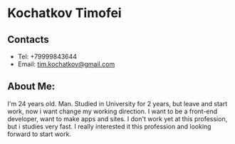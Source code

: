 # __Kochatkov Timofei__
## Contacts 
* Tel: +79999843644
* Email: tim.kochatkov@gmail.com
## About Me:
I'm 24 years old. Man. Studied in University for 2 years, but leave and start work, now i want change my working direction.
I want to be a front-end developer, want to make apps and sites.
I don't work yet at this profession, but i studies very fast. I really interested it this profession and looking forward to start work.